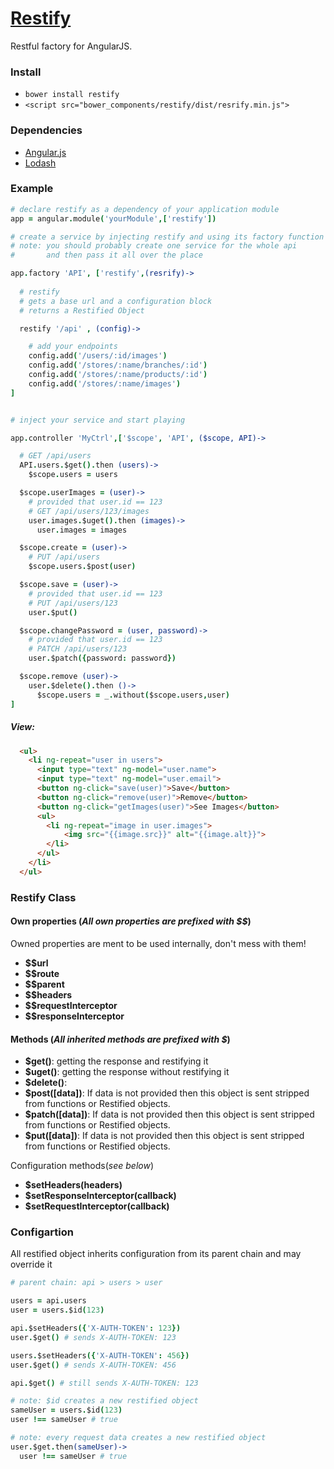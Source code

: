# [Restify](https://github.com/IlanFrumer/Restify)
Restful factory for AngularJS.

### Install

- `bower install restify`
- `<script src="bower_components/restify/dist/resrify.min.js">`

### Dependencies

- [Angular.js](https://github.com/angular/angular.js)
- [Lodash](https://github.com/lodash/lodash)

### Example

```coffee
# declare restify as a dependency of your application module
app = angular.module('yourModule',['restify'])

# create a service by injecting restify and using its factory function
# note: you should probably create one service for the whole api
#       and then pass it all over the place

app.factory 'API', ['restify',(resrify)->
  
  # restify 
  # gets a base url and a configuration block
  # returns a Restified Object

  restify '/api' , (config)->

    # add your endpoints
    config.add('/users/:id/images')
    config.add('/stores/:name/branches/:id')
    config.add('/stores/:name/products/:id')
    config.add('/stores/:name/images')
]


# inject your service and start playing

app.controller 'MyCtrl',['$scope', 'API', ($scope, API)->

  # GET /api/users
  API.users.$get().then (users)->
    $scope.users = users

  $scope.userImages = (user)->
    # provided that user.id == 123
    # GET /api/users/123/images
    user.images.$uget().then (images)->
      user.images = images

  $scope.create = (user)->
    # PUT /api/users
    $scope.users.$post(user)

  $scope.save = (user)->
    # provided that user.id == 123
    # PUT /api/users/123
    user.$put()

  $scope.changePassword = (user, password)->
    # provided that user.id == 123
    # PATCH /api/users/123
    user.$patch({password: password})

  $scope.remove (user)->    
    user.$delete().then ()->
      $scope.users = _.without($scope.users,user)
]

```
##### View:
```html
  <ul>
    <li ng-repeat="user in users">
      <input type="text" ng-model="user.name">
      <input type="text" ng-model="user.email">
      <button ng-click="save(user)">Save</button>
      <button ng-click="remove(user)">Remove</button>      
      <button ng-click="getImages(user)">See Images</button>
      <ul>
        <li ng-repeat="image in user.images">
            <img src="{{image.src}}" alt="{{image.alt}}">
        </li>
      </ul>
    </li>
  </ul>  
````

### Restify Class

#### Own properties (_All own properties are prefixed with $$_)

Owned properties are ment to be used internally, don't mess with them!

* **$$url**
* **$$route**
* **$$parent**
* **$$headers**
* **$$requestInterceptor**
* **$$responseInterceptor**


#### Methods (_All inherited methods are prefixed with $_)

* **$get()**: getting the response and restifying it
* **$uget()**: getting the response without restifying it
* **$delete()**: 
* **$post([data])**: If data is not provided then this object is sent stripped from functions or Restified objects.
* **$patch([data])**: If data is not provided then this object is sent stripped from functions or Restified objects.
* **$put([data])**: If data is not provided then this object is sent stripped from functions or Restified objects.

Configuration methods(_see below_)

* **$setHeaders(headers)**
* **$setResponseInterceptor(callback)**
* **$setRequestInterceptor(callback)**

### Configartion

All restified object inherits configuration from its parent chain and may override it

````coffee
# parent chain: api > users > user

users = api.users
user = users.$id(123)

api.$setHeaders({'X-AUTH-TOKEN': 123})
user.$get() # sends X-AUTH-TOKEN: 123

users.$setHeaders({'X-AUTH-TOKEN': 456})
user.$get() # sends X-AUTH-TOKEN: 456

api.$get() # still sends X-AUTH-TOKEN: 123

# note: $id creates a new restified object
sameUser = users.$id(123)
user !== sameUser # true

# note: every request data creates a new restified object
user.$get.then(sameUser)->
  user !== sameUser # true

````
